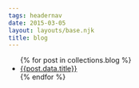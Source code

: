 ```yaml
---
tags: headernav
date: 2015-03-05
layout: layouts/base.njk
title: blog
---
```

<ul>
  {% for post in collections.blog %}
  <li><a href="{{post.url}}">{{post.data.title}}</a></li>
  {% endfor %}
</ul>